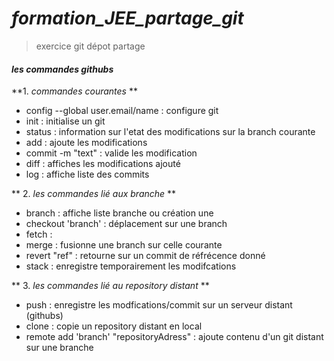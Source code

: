 # *formation_JEE_partage_git*
> exercice git dépot partage

#### _les commandes githubs_


**1. *commandes courantes* **
  * config --global user.email/name : configure git
  * init : initialise un git
  * status : information sur l'etat des modifications sur la branch courante
  * add :  ajoute les modifications
  * commit -m "text" : valide les modification
  * diff : affiches les modifications ajouté
  * log : affiche liste des commits


** 2. *les commandes lié aux branche* **
  * branch :  affiche liste branche ou création une
  * checkout 'branch' : déplacement sur une branch
  * fetch :
  * merge : fusionne une branch sur celle courante
  * revert "ref" : retourne sur un commit de réfrécence donné
  * stack : enregistre temporairement les modifcations


** 3. *les commandes lié au repository distant* **
  * push : enregistre les modfications/commit sur un serveur distant (githubs)
  *  clone : copie un repository distant en local
  * remote add 'branch' "repositoryAdress" : ajoute contenu d'un git distant sur une branche
